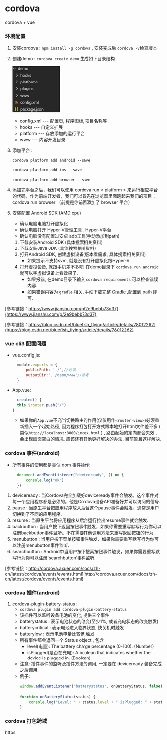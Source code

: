# cordova
 cordova + vue

 ### 环境配置

1. 安装cordova :  `npm install -g cordova` , 安装完成后 `cordova -v`检查版本
2. 创建demo : `cordova create demo` 生成如下目录结构

    ![](images/create.png)
    * config.xml --- 配置页, 程序图标, 项目名称等
    * hooks --- 自定义扩展
    * platform --- 存放添加的运行平台
    * www --- 内容开发目录
  
3. 添加平台 : 
    ``` 
    cordova platform add android --save

    cordova platform add ios --save

    cordova platform add browser --save
    ```
4. 添加完平台之后，我们可以使用 cordova run < platform > 来运行相应平台的代码，作为前端开发者，我们可以首先在浏览器里面跑起来我们的项目：cordova run browser （前提是你前面添加了 browser 平台）

5. 安装配置 Android SDK (AMD cpu)
    * 确认电脑电脑打开虚拟化
    * 确认电脑打开 Hyper-V管理工具 , Hyper-V平台
    * 确认电脑没有配置过安卓 adb工具(手动添加到path)
    1. 下载安装Android SDK (具体搜索相关资料)
    2. 下载安装Java JDK (具体搜索相关资料)
    3. 打开Android SDK, 创建虚拟设备(版本看需求, 具体搜索相关资料)
        * 如果提示不支持svm, 就是没有打开虚拟化跟Hyper-V
    4. 打开虚拟设备, 就跟手机差不多吧, 在demo目录下 `cordova run android` 就可以字虚拟设备上看效果了.
        * 如果报错, 在demo目录下输入 `cordova requirements` 可以检查错误内容.
        * 如果错误内容为 `gradle` 相关, 手动下载完整 [Gradle](https://gradle.org/releases) ,配置到 path 即可.

[参考链接：https://www.jianshu.com/p/2e9bebb73d37](https://www.jianshu.com/p/2e9bebb73d37)

[参考链接：https://blog.csdn.net/bluefish_flying/article/details/78012262](https://blog.csdn.net/bluefish_flying/article/details/78012262)



### vue cli3 配置问题
* vue.config.js: 
  
  ```js 
    module.exports = {
        publicPath: './',//必须
        outputDir:'../demo/www'//参考
    }
  ```
* App.vue:  

  ```js 
    created() {
    this.$router.push("/")
  }
  ```
  * 如果你的`App.vue`不充当切换路由的作用(仅仅用作`<router-view>`)必须重新插入一个起始路径, 因为程序打包打开方式跟本地打开html文件差不多 ( 类似`http://localhost:8000/index.html` ) , 路由起始的定向都会失效 , 会出现画面空白的情况. 应该还有其他更好解决的办法, 目前暂且这样解决. 


### cordova 事件(android)
* 所有事件的使用都是类似 dom 事件操作:
  ``` js
    document.addEventListener("deviceready", () => {
        console.log("ok")
    })
  ```
1. deviceready : 当Cordova完全加载好deviceready事件会触发。这个事件对每一个应用程序都是必须的。他是Cordova设备API准备好并可以访问的信号.
2. pause : 当原生平台把应用程序放入后台这个pause事件会触发，通常是用户切换到了不同的应用程序.
3. resume : 当原生平台将应用程序从后台运行拉出resume事件就会触发.
4. backbutton : 当用户按下返回按钮事件触发，如果你需要重写默写行为你可以注册backbutton事件监听。不在需要其他调用方法来重写返回按钮的行为.
5. menubutton : 当用户按下菜单按钮事件触发，如果你需要重写默写行为你可以注册menubutton事件监听.
6. searchbutton : Android中当用户按下搜索按钮事件触发，如果你需要重写默写行为你可以注册'searchbutton'事件监听. 


[参考链接：http://cordova.axuer.com/docs/zh-cn/latest/cordova/events/events.html](http://cordova.axuer.com/docs/zh-cn/latest/cordova/events/events.html)

### cordova 插件(android)
1. cordova-plugin-battery-status :
   * `cordova plugin add cordova-plugin-battery-status`
   * 该插件可以监听设备电池的变化, 提供三个事件
   * batterystatus : 表示电池状态的改变(至少1%, 或者充电状态的改变触发)
   * batterycritical : 表示电池进入临界状态, 快关机时触发
   * batterylow : 表示电池电量比较低,触发
   * 所有事件都会返回一个 Status object , 包含
       * level(电量): The battery charge percentage (0-100). (Number)
       * isPlugged(是否在充电): A boolean that indicates whether the device is plugged in. (Boolean)
   * 注意: 插件事件的监听及插件方法的调用, 一定要在 deviceready 装备完成之后调用.
   * 例子: 
        ``` js
        window.addEventListener("batterystatus", onBatteryStatus, false);

        function onBatteryStatus(status) {
            console.log("Level: " + status.level + " isPlugged: " + status.isPlugged);
        }
        ```

### cordova 打包跨域

https





